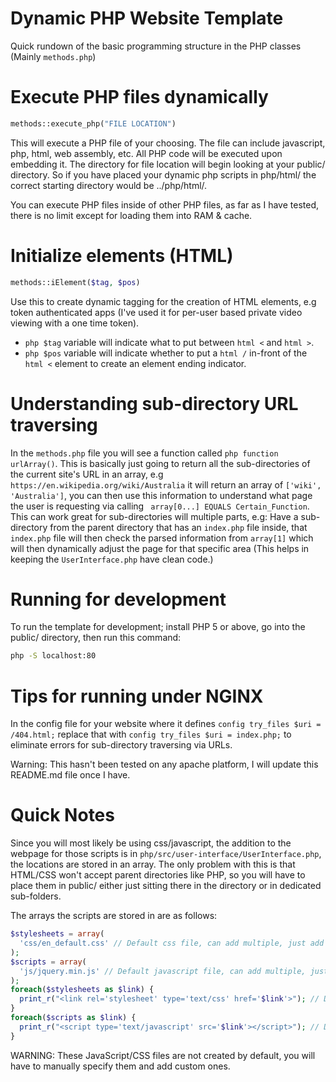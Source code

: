 # Dynamic PHP Website Template

Quick rundown of the basic programming structure in the PHP classes (Mainly ```methods.php```)


# Execute PHP files dynamically

```php
methods::execute_php("FILE LOCATION")
```
This will execute a PHP file of your choosing. The file can include javascript, php, html, web assembly, etc. All PHP code will be executed upon embedding it. The directory for file location will begin looking at your public/ directory. So if you have placed your dynamic php scripts in php/html/ the correct starting directory would be ../php/html/.

You can execute PHP files inside of other PHP files, as far as I have tested, there is no limit except for loading them into RAM & cache.


# Initialize elements (HTML)

```php
methods::iElement($tag, $pos)
```
Use this to create dynamic tagging for the creation of HTML elements, e.g token authenticated apps (I've used it for per-user based private video viewing with a one time token).

 - ```php $tag``` variable will indicate what to put between ```html <``` and ```html >```.
 - ```php $pos``` variable will indicate whether to put a ```html /``` in-front of the ```html <``` element to create an element ending indicator.


# Understanding sub-directory URL traversing

In the ```methods.php``` file you will see a function called ```php function urlArray()```. This is basically just going to return all the sub-directories of the current site's URL in an array, e.g ```https://en.wikipedia.org/wiki/Australia``` it will return an array of ```['wiki', 'Australia']```, you can then use this information to understand what page the user is requesting via calling ``` array[0...] EQUALS Certain_Function```. This can work great for sub-directories will multiple parts, e.g: Have a sub-directory from the parent directory that has an ```index.php``` file inside, that ```index.php``` file will then check the parsed information from ```array[1]``` which will then dynamically adjust the page for that specific area (This helps in keeping the ```UserInterface.php``` have clean code.)


# Running for development

To run the template for development; install PHP 5 or above, go into the public/ directory, then run this command:
```bash
php -S localhost:80
```


# Tips for running under NGINX

In the config file for your website where it defines ```config try_files $uri = /404.html;``` replace that with ```config try_files $uri = index.php;``` to eliminate errors for sub-directory traversing via URLs.

Warning: This hasn't been tested on any apache platform, I will update this README.md file once I have.


# Quick Notes

Since you will most likely be using css/javascript, the addition to the webpage for those scripts is in ``` php/src/user-interface/UserInterface.php ```, the locations are stored in an array. The only problem with this is that HTML/CSS won't accept parent directories like PHP, so you will have to place them in public/ either just sitting there in the directory or in dedicated sub-folders.

The arrays the scripts are stored in are as follows:

```php
$stylesheets = array(
  'css/en_default.css' // Default css file, can add multiple, just add another child.
);
$scripts = array(
  'js/jquery.min.js' // Default javascript file, can add multiple, just add another child.
);
foreach($stylesheets as $link) {
  print_r("<link rel='stylesheet' type='text/css' href='$link'>"); // Dynamically adds them into the <head></head> section
}
foreach($scripts as $link) {
  print_r("<script type='text/javascript' src='$link'></script>"); // Dynamically adds them into the <head></head> section
}
```

WARNING: These JavaScript/CSS files are not created by default, you will have to manually specify them and add custom ones.
